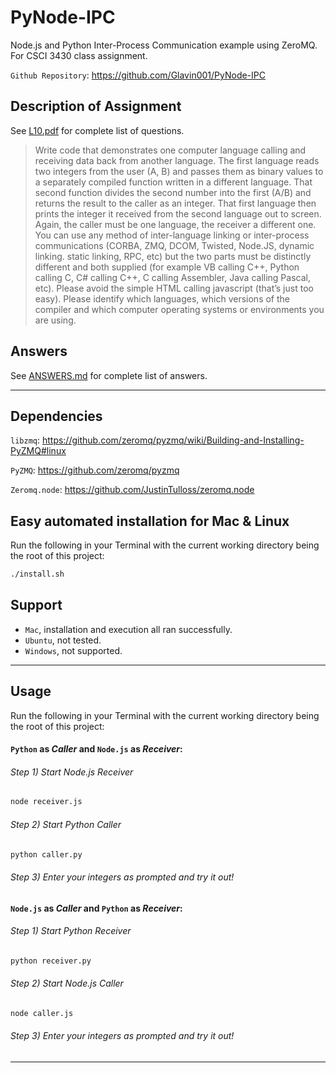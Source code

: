 PyNode-IPC
==========

Node.js and Python Inter-Process Communication example using ZeroMQ. For CSCI 3430 class assignment. 

`Github Repository`: https://github.com/Glavin001/PyNode-IPC 

## Description of Assignment
See [L10.pdf](L10.pdf) for complete list of questions.
> Write code that demonstrates one computer language calling and receiving data back from another 
> language. The first language reads two integers from the user (A, B) and passes them as binary values to a 
> separately compiled function written in a different language. That second function divides the second 
> number into the first (A/B) and returns the result to the caller as an integer. That first language then prints 
> the integer it received from the second language out to screen. Again, the caller must be one language, the 
> receiver a different one. You can use any method of inter-language linking or inter-process communications 
> (CORBA, ZMQ, DCOM, Twisted, Node.JS, dynamic linking. static linking, RPC, etc) but the two parts must be 
> distinctly different and both supplied (for example VB calling C++, Python calling C, C# calling C++, C calling 
> Assembler, Java calling Pascal, etc). Please avoid the simple HTML calling javascript (that’s just too easy). 
> Please identify which languages, which versions of the compiler and which computer operating systems or 
>environments you are using. 

## Answers

See [ANSWERS.md](ANSWERS.md) for complete list of answers.

-----

## Dependencies
`libzmq`: https://github.com/zeromq/pyzmq/wiki/Building-and-Installing-PyZMQ#linux 

`PyZMQ`: https://github.com/zeromq/pyzmq

`Zeromq.node`: https://github.com/JustinTulloss/zeromq.node 

## Easy automated installation for Mac & Linux
Run the following in your Terminal with the current working directory being the root of this project:
```bash
./install.sh
```

## Support
- `Mac`, installation and execution all ran successfully.
- `Ubuntu`, not tested.
- `Windows`, not supported.

-----

## Usage
Run the following in your Terminal with the current working directory being the root of this project:

#### `Python` as *Caller* and `Node.js` as *Receiver*:
###### Step 1) Start Node.js Receiver

```bash
node receiver.js
```
###### Step 2) Start Python Caller

```bash
python caller.py
```
###### Step 3) Enter your integers as prompted and try it out!


#### `Node.js` as *Caller* and `Python` as *Receiver*:
###### Step 1) Start Python Receiver

```bash
python receiver.py
```
###### Step 2) Start Node.js Caller

```bash
node caller.js
```
###### Step 3) Enter your integers as prompted and try it out!

-----
